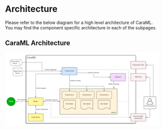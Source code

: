# Architecture

Please refer to the below diagram for a high level architecture of CaraML. You may find the component specific architecture in each of the subpages.&#x20;

## CaraML Architecture

![](<../.gitbook/assets/MLP site diagram - Existing Gen name.png>)



